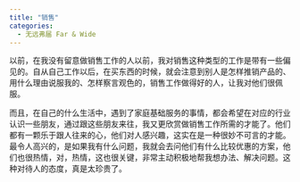 ```yaml
---
title: "销售"
categories:
  - 无远弗届 Far & Wide
---
```


以前，在我没有留意做销售工作的人以前，我对销售这种类型的工作是带有一些偏见的。自从自己工作以后，在买东西的时候，就会注意到别人是怎样推销产品的、用什么理由说服我的、怎样察言观色的，销售工作做得好的人，让我对他们很佩服。

而且，在自己的什么生活中，遇到了家庭基础服务的事情，都会希望在对应的行业认识一些朋友，通过跟这些朋友来往，我又更欣赏做销售工作所需的才能了。他们都有一颗乐于跟人往来的心，他们对人感兴趣，这实在是一种很妙不可言的才能。最令人高兴的，是如果我有什么问题，我就会去问他们有什么比较优惠的方案，他们也很热情，对，热情，这也很关键，非常主动积极地帮我想办法、解决问题。这种对待人的态度，真是太珍贵了。

